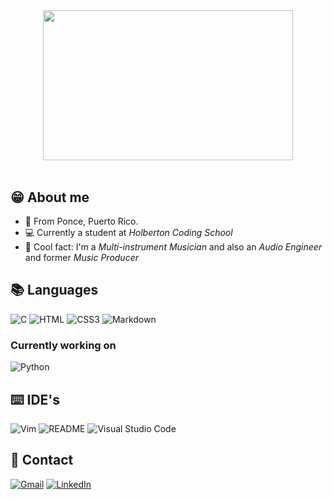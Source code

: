 #
<br>
<div align="center" >
  <img width=400px height=240px src="https://media1.giphy.com/media/QXwtfadqo7wbfmT46H/giphy.gif?cid=ecf05e47563p2y2fzkwmawhh7iso08jnptw9xbw4arroc8o3&ep=v1_gifs_related&rid=giphy.gif&ct=g"/>
</div>
  <br>

<!-- About me -->
## :grin: About me
- :round_pushpin: From Ponce, Puerto Rico.
- :computer: Currently a student at <em>Holberton Coding School</em>
- :musical_keyboard: Cool fact: I'm a <em>Multi-instrument Musician</em> and also an <em>Audio Engineer</em> and former <em>Music Producer</em>

<!-- Languages -->
## :books: Languages
![C](https://img.shields.io/badge/c-%2300599C.svg?style=for-the-badge&logo=c&logoColor=white)
![HTML](https://img.shields.io/badge/html5-%23E34F26.svg?style=for-the-badge&logo=html5&logoColor=white)
![CSS3](https://img.shields.io/badge/css3-%231572B6.svg?style=for-the-badge&logo=css3&logoColor=white)
![Markdown](https://img.shields.io/badge/markdown-%23000000.svg?style=for-the-badge&logo=markdown&logoColor=white)

<!-- Currently working on -->
### Currently working on
![Python](https://img.shields.io/badge/python-3670A0?style=for-the-badge&logo=python&logoColor=ffdd54)

<!-- IDE's -->
## :keyboard: IDE's
![Vim](https://img.shields.io/badge/VIM-%2311AB00.svg?style=for-the-badge&logo=vim&logoColor=white)
![README](https://img.shields.io/badge/ReadMe-018EF5.svg?style=for-the-badge&logo=ReadMe&logoColor=white)
![Visual Studio Code](https://img.shields.io/badge/Visual%20Studio%20Code-0078d7.svg?style=for-the-badge&logo=visual-studio-code&logoColor=white)

<!-- Contact me -->
## :envelope_with_arrow: Contact
[![Gmail](https://img.shields.io/badge/Gmail-D14836?style=for-the-badge&logo=gmail&logoColor=white)](mailto:jonathanperez9743@gmail.com)
[![LinkedIn](https://img.shields.io/badge/linkedin-%230077B5.svg?style=for-the-badge&logo=linkedin&logoColor=white)](https://www.linkedin.com/in/prodjohnper)
<!--
